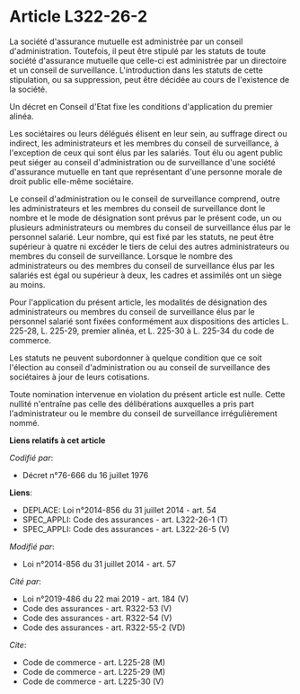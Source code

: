 # Article L322-26-2

La société d'assurance mutuelle est administrée par un conseil d'administration. Toutefois, il peut être stipulé par les
statuts de toute société d'assurance mutuelle que celle-ci est administrée par un directoire et un conseil de surveillance.
L'introduction dans les statuts de cette stipulation, ou sa suppression, peut être décidée au cours de l'existence de la
société. 

Un décret en Conseil d'Etat fixe les conditions d'application du premier alinéa. 

Les sociétaires ou leurs délégués élisent en leur sein, au suffrage direct ou indirect, les administrateurs et les membres du
conseil de surveillance, à l'exception de ceux qui sont élus par les salariés. Tout élu ou agent public peut siéger au
conseil d'administration ou de surveillance d'une société d'assurance mutuelle en tant que représentant d'une personne morale
de droit public elle-même sociétaire. 

Le conseil d'administration ou le conseil de surveillance comprend, outre les administrateurs et les membres du conseil de
surveillance dont le nombre et le mode de désignation sont prévus par le présent code, un ou plusieurs administrateurs ou
membres du conseil de surveillance élus par le personnel salarié. Leur nombre, qui est fixé par les statuts, ne peut être
supérieur à quatre ni excéder le tiers de celui des autres administrateurs ou membres du conseil de surveillance. Lorsque le
nombre des administrateurs ou des membres du conseil de surveillance élus par les salariés est égal ou supérieur à deux, les
cadres et assimilés ont un siège au moins. 

Pour l'application du présent article, les modalités de désignation des administrateurs ou membres du conseil de surveillance
élus par le personnel salarié sont fixées conformément aux dispositions des articles L. 225-28, L. 225-29, premier alinéa, et
L. 225-30 à L. 225-34 du code de commerce. 

Les statuts ne peuvent subordonner à quelque condition que ce soit l'élection au conseil d'administration ou au conseil de
surveillance des sociétaires à jour de leurs cotisations. 

Toute nomination intervenue en violation du présent article est nulle. Cette nullité n'entraîne pas celle des délibérations
auxquelles a pris part l'administrateur ou le membre du conseil de surveillance irrégulièrement nommé.

**Liens relatifs à cet article**

_Codifié par_:

  - Décret n°76-666 du 16 juillet 1976

**Liens**:

  - DEPLACE: Loi n°2014-856 du 31 juillet 2014 - art. 54
  - SPEC_APPLI: Code des assurances - art. L322-26-1 (T)
  - SPEC_APPLI: Code des assurances - art. L322-26-5 (V)

_Modifié par_:

  - Loi n°2014-856 du 31 juillet 2014 - art. 57

_Cité par_:

  - Loi n°2019-486 du 22 mai 2019 - art. 184 (V)
  - Code des assurances - art. R322-53 (V)
  - Code des assurances - art. R322-54 (V)
  - Code des assurances - art. R322-55-2 (VD)

_Cite_:

  - Code de commerce - art. L225-28 (M)
  - Code de commerce - art. L225-29 (M)
  - Code de commerce - art. L225-30 (V)
